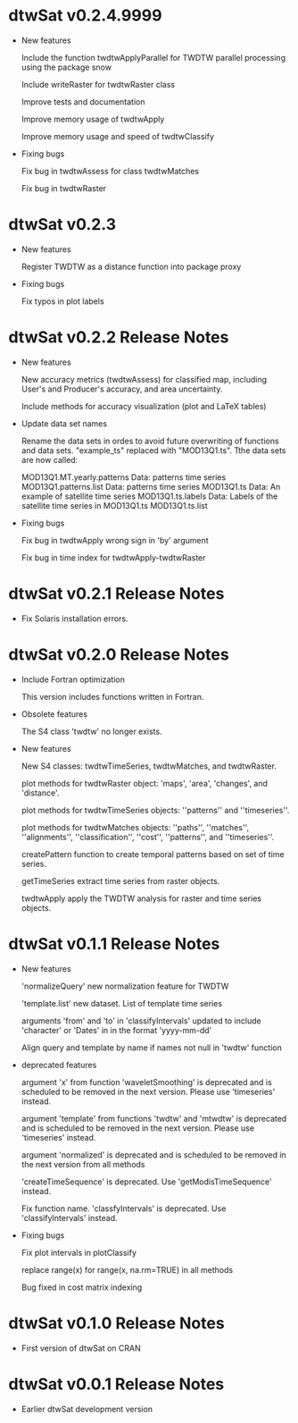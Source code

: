# dtwSat v0.2.4.9999

* New features 

  Include the function twdtwApplyParallel for TWDTW parallel processing using the package snow 
  
  Include writeRaster for twdtwRaster class 
  
  Improve tests and documentation 
  
  Improve memory usage of twdtwApply 
  
  Improve memory usage and speed of twdtwClassify 
  
* Fixing bugs
  
  Fix bug in twdtwAssess for class twdtwMatches 
  
  Fix bug in twdtwRaster 
  
# dtwSat v0.2.3

* New features 

  Register TWDTW as a distance function into package proxy 
  
* Fixing bugs

  Fix typos in plot labels 

# dtwSat v0.2.2 Release Notes

* New features

  New accuracy metrics (twdtwAssess) for classified map, including User's and Producer's accuracy, and area uncertainty. 

  Include methods for accuracy visualization (plot and LaTeX tables) 

* Update data set names 

  Rename the data sets in ordes to avoid future overwriting of functions and data sets. "example\_ts" replaced with "MOD13Q1.ts". Tthe data sets are now called:
    
    MOD13Q1.MT.yearly.patterns	Data: patterns time series
    MOD13Q1.patterns.list	Data: patterns time series
    MOD13Q1.ts	Data: An example of satellite time series
    MOD13Q1.ts.labels	Data: Labels of the satellite time series in MOD13Q1.ts
    MOD13Q1.ts.list

* Fixing bugs

  Fix bug in twdtwApply wrong sign in 'by' argument
  
  Fix bug in time index for twdtwApply-twdtwRaster
  
# dtwSat v0.2.1 Release Notes

* Fix Solaris installation errors. 

# dtwSat v0.2.0 Release Notes

* Include Fortran optimization 
 
   This version includes functions written in Fortran. 

* Obsolete features 

  The S4 class 'twdtw' no longer exists. 

* New features
 
  New S4 classes: twdtwTimeSeries, twdtwMatches, and twdtwRaster.
 
  plot methods for twdtwRaster object: 'maps', 'area', 'changes', and 'distance'.
 
  plot methods for twdtwTimeSeries objects: ''patterns'' and ''timeseries''.
 
  plot methods for twdtwMatches objects: ''paths'', ''matches'', ''alignments'', ''classification'', ''cost'', ''patterns'', and ''timeseries''.
 
  createPattern function to create temporal patterns based on set of time series.
 
  getTimeSeries extract time series from raster objects.
 
  twdtwApply apply the TWDTW analysis for raster and time series objects.


# dtwSat v0.1.1 Release Notes

* New features
 
  'normalizeQuery' new normalization feature for TWDTW
 
  'template.list' new dataset. List of template time series  
 
  arguments 'from' and 'to' in 'classifyIntervals' updated to include 'character' or 'Dates' in in the format 'yyyy-mm-dd'
 
    Align query and template by name if names not null in 'twdtw' function

* deprecated features
 
    argument 'x' from function 'waveletSmoothing' is deprecated and is scheduled to be removed in the next version. Please use 'timeseries' instead.
 
    argument 'template' from functions 'twdtw' and 'mtwdtw' is deprecated and is scheduled to be removed in the next version. Please use 'timeseries' instead.
 
  argument 'normalized' is deprecated and is scheduled to be removed in the next version from all methods 
 
  'createTimeSequence' is deprecated. Use 'getModisTimeSequence' instead.
 
  Fix function name. 'classfyIntervals' is deprecated. Use 'classifyIntervals' instead.

* Fixing bugs
 
  Fix plot intervals in plotClassify
 
  replace range(x) for range(x, na.rm=TRUE) in all methods 
 
  Bug fixed in cost matrix indexing 

 
# dtwSat v0.1.0 Release Notes

* First version of dtwSat on CRAN

# dtwSat v0.0.1 Release Notes

* Earlier dtwSat development version
